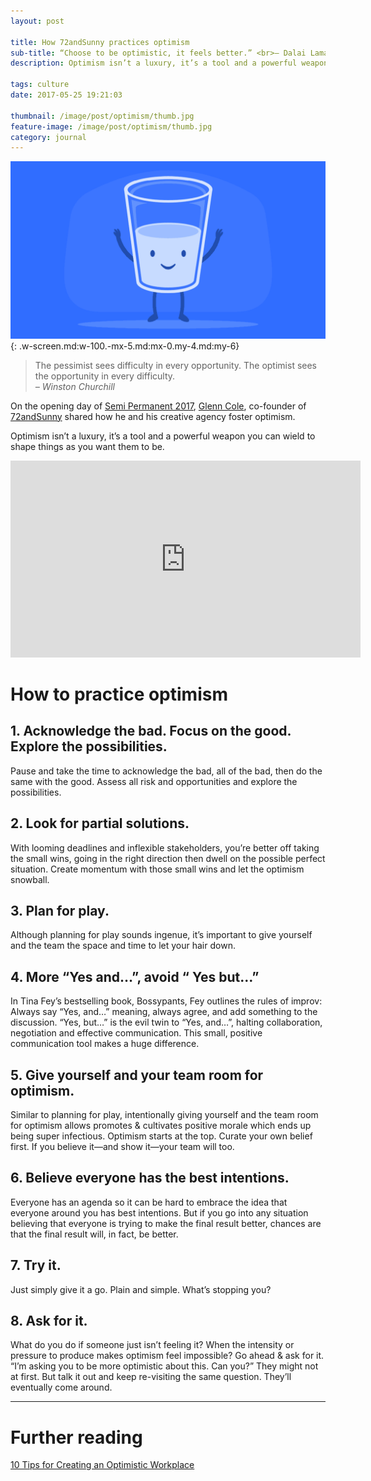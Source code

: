 ```yaml
---
layout: post

title: How 72andSunny practices optimism
sub-title: “Choose to be optimistic, it feels better.” <br>– Dalai Lama XIV
description: Optimism isn’t a luxury, it’s a tool and a powerful weapon you can wield to shape things as you want them to be.

tags: culture
date: 2017-05-25 19:21:03

thumbnail: /image/post/optimism/thumb.jpg
feature-image: /image/post/optimism/thumb.jpg
category: journal
---
```


![Glass Half Full](/image/post/optimism/glasshalffull.gif)
{: .w-screen.md:w-100.-mx-5.md:mx-0.my-4.md:my-6}

> The pessimist sees difficulty in every opportunity. The optimist sees the opportunity in every difficulty.  
> <cite>– Winston Churchill</cite>

On the opening day of [Semi Permanent 2017](http://beta.semipermanent.com/events/sydney-2017), [Glenn Cole](https://twitter.com/glenncole), co-founder of [72andSunny](http://www.72andsunny.com/) shared how he and his creative agency foster optimism.

Optimism isn’t a luxury, it’s a tool and a powerful weapon you can wield to shape things as you want them to be.

<iframe class="md:max-w-2xl" width="560" height="315" src="https://www.youtube.com/embed/nFTRwD85AQ4?rel=0" frameborder="0" allowfullscreen=""></iframe>

# How to practice optimism

## 1\. Acknowledge the bad. Focus on the good. Explore the possibilities.

Pause and take the time to acknowledge the bad, all of the bad, then do the same with the good. Assess all risk and opportunities and explore the possibilities.

## 2. Look for partial solutions.

With looming deadlines and inflexible stakeholders, you’re better off taking the small wins, going in the right direction then dwell on the possible perfect situation. Create momentum with those small wins and let the optimism snowball.

## 3\. Plan for play.

Although planning for play sounds ingenue, it’s important to give yourself and the team the space and time to let your hair down.

## 4\. More “Yes and…”, avoid “ Yes but…”

In Tina Fey’s bestselling book, Bossypants, Fey outlines the rules of improv: Always say “Yes, and…” meaning, always agree, and add something to the discussion. “Yes, but…” is the evil twin to “Yes, and…”, halting collaboration, negotiation and effective communication. This small, positive communication tool makes a huge difference.

## 5\. Give yourself and your team room for optimism.

Similar to planning for play, intentionally giving yourself and the team room for optimism allows promotes & cultivates positive morale which ends up being super infectious. Optimism starts at the top. Curate your own belief first. If you believe it—and show it—your team will too.

## 6\. Believe everyone has the best intentions.

Everyone has an agenda so it can be hard to embrace the idea that everyone around you has best intentions. But if you go into any situation believing that everyone is trying to make the final result better, chances are that the final result will, in fact, be better.

## 7\. Try it.

Just simply give it a go. Plain and simple. What’s stopping you?

## 8\. Ask for it.

What do you do if someone just isn’t feeling it? When the intensity or pressure to produce makes optimism feel impossible? Go ahead & ask for it. “I’m asking you to be more optimistic about this. Can you?” They might not at first. But talk it out and keep re-visiting the same question. They’ll eventually come around.

---

# Further reading

[10 Tips for Creating an Optimistic Workplace](https://www.inc.com/shawn-murphy/10-tips-for-creating-an-optimistic-workplace.html)
